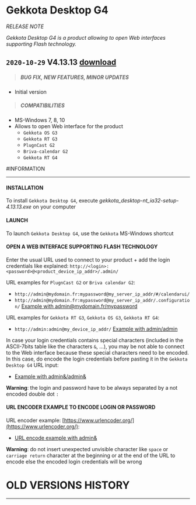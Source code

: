 # Gekkota Desktop G4
*RELEASE NOTE*

*Gekkota Desktop G4 is a product allowing to open Web interfaces supporting Flash technology.*

## `2020-10-29` V4.13.13 [download](https://github.com/Qeedji/archives/blob/master/downloads/gekkota-desktop/gekkota_desktop-nt_ia32-setup-4.13.13.exe)
>##### **BUG FIX, NEW FEATURES, MINOR UPDATES**
- Initial version
>##### **COMPATIBILITIES**
- MS-Windows 7, 8, 10
- Allows to open Web interface for the product
	- `Gekkota OS G3`
	- `Gekkota RT G3`
	- `PlugnCast G2`
	- `Briva-calendar G2`
	- `Gekkota RT G4`

#INFORMATION
***********************************************************************

#### **INSTALLATION**
To install `Gekkota Desktop G4`, execute *gekkota_desktop-nt_ia32-setup-4.13.13.exe* on your computer
#### **LAUNCH**
To launch `Gekkota Desktop G4`, use the `Gekkota` MS-Windows shortcut
#### **OPEN A WEB INTERFACE SUPPORTING FLASH TECHNOLOGY**
Enter the usual URL used to connect to your product + add the login credentials like explained: ```http://<login>:<password>@<product_device_ip_addr>/.admin/```

URL examples for `PlugnCast G2` or `Briva calendar G2`:

- ```http://admin@mydomain.fr:mypassword@my_server_ip_addr/#/calendarui/```
- ```http://admin@mydomain.fr:mypassword@my_server_ip_addr/.configuration/``` [Example with admin@mydomain.fr/mypassword](https://github.com/Qeedji/archives/blob/master/downloads/gekkota-desktop/gekkota-desktop-g4-pnc-input-admin-admin.jpg)

URL examples for `Gekkota RT G3`, `Gekkota OS G3`, `Gekkota RT G4`:

- ```http://admin:admin@my_device_ip_addr/``` [Example with admin/admin](https://github.com/Qeedji/archives/blob/master/downloads/gekkota-desktop/gekkota-desktop-g4-input-admin-admin.jpg)

In case your login credentials contains special characters (included in the ASCII-7bits table like the characters `&`, ...), you may be not able to connect to the Web interface because these special characters need to be encoded. In this case, do encode the login credentials before pasting it in the `Gekkota Desktop G4` URL input:

- [Example with admin&/admin&](https://github.com/Qeedji/archives/blob/master/downloads/gekkota-desktop/gekkota-desktop-g4-input-admin-admin-encode.jpg)

**Warning**: the login and password have to be always separated by a not encoded double dot `:`

#### **URL ENCODER EXAMPLE TO ENCODE LOGIN OR PASSWORD**
URL encoder example: [https://www.urlencoder.org/](https://www.urlencoder.org/):

- [URL encode example with admin&](https://github.com/Qeedji/archives/blob/master/downloads/gekkota-desktop/gekkota-desktop-g4-URL-encode.jpg)

**Warning**: do not insert unexpected unvisible character like `space` or `carriage return` character at the beginning or at the end of the URL to encode else the encoded login credentials will be wrong

# OLD VERSIONS HISTORY
*********************************************************************************************************

